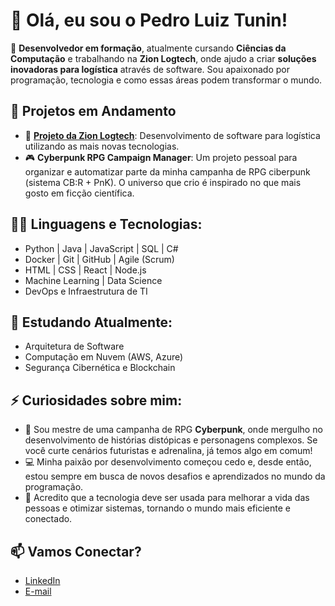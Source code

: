# 👋 Olá, eu sou o Pedro Luiz Tunin!

🚀 **Desenvolvedor em formação**, atualmente cursando **Ciências da Computação** e trabalhando na **Zion Logtech**, onde ajudo a criar **soluções inovadoras para logística** através de software. Sou apaixonado por programação, tecnologia e como essas áreas podem transformar o mundo.

## 🚧 Projetos em Andamento
- 🔧 **[Projeto da Zion Logtech](#)**: Desenvolvimento de software para logística utilizando as mais novas tecnologias.
- 🎮 **Cyberpunk RPG Campaign Manager**: Um projeto pessoal para organizar e automatizar parte da minha campanha de RPG ciberpunk (sistema CB:R + PnK). O universo que crio é inspirado no que mais gosto em ficção científica.
  
## 👨‍💻 Linguagens e Tecnologias:
- Python | Java | JavaScript | SQL | C#
- Docker | Git | GitHub | Agile (Scrum)
- HTML | CSS | React | Node.js
- Machine Learning | Data Science
- DevOps e Infraestrutura de TI

## 🌱 Estudando Atualmente:
- Arquitetura de Software
- Computação em Nuvem (AWS, Azure)
- Segurança Cibernética e Blockchain

## ⚡ Curiosidades sobre mim:
- 🎲 Sou mestre de uma campanha de RPG **Cyberpunk**, onde mergulho no desenvolvimento de histórias distópicas e personagens complexos. Se você curte cenários futuristas e adrenalina, já temos algo em comum!
- 💻 Minha paixão por desenvolvimento começou cedo e, desde então, estou sempre em busca de novos desafios e aprendizados no mundo da programação.
- 🚀 Acredito que a tecnologia deve ser usada para melhorar a vida das pessoas e otimizar sistemas, tornando o mundo mais eficiente e conectado.

## 📫 Vamos Conectar?
- [LinkedIn](https://www.linkedin.com/in/pedroluiztunin)
- [E-mail](mailto:pedro@example.com)
